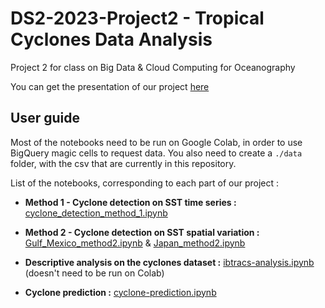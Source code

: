 # DS2-2023-Project2 - Tropical Cyclones Data Analysis
Project 2 for class on Big Data &amp; Cloud Computing for Oceanography

You can get the presentation of our project [here](https://docs.google.com/presentation/d/1T1GN83oDeq2XbQCyqaDU1HbPymp9mtcHhK3Ai4ZJkAg/edit?usp=sharing)
## User guide
Most of the notebooks need to be run on Google Colab, in order to use BigQuery magic cells to request data.
You also need to create a `./data` folder, with the csv that are currently in this repository.

List of the notebooks, corresponding to each part of our project : 
- __Method 1 - Cyclone detection on SST time series :__ [cyclone_detection_method_1.ipynb](./cyclone_detection_method_1.ipynb)

- __Method 2 - Cyclone detection on SST spatial variation :__ [Gulf_Mexico_method2.ipynb](./Gulf_Mexico_method2.ipynb) & [Japan_method2.ipynb](./Japan_method2.ipynb)

- __Descriptive analysis on the cyclones dataset :__ [ibtracs-analysis.ipynb](./ibtracs-analysis.ipynb) (doesn't need to be run on Colab)

- __Cyclone prediction :__ [cyclone-prediction.ipynb](./cyclone-prediction.ipynb)
